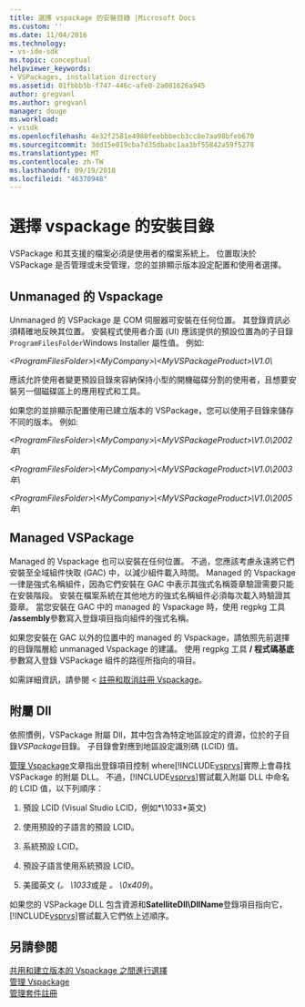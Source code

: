 ```yaml
---
title: 選擇 vspackage 的安裝目錄 |Microsoft Docs
ms.custom: ''
ms.date: 11/04/2016
ms.technology:
- vs-ide-sdk
ms.topic: conceptual
helpviewer_keywords:
- VSPackages, installation directory
ms.assetid: 01fbbb5b-f747-446c-afe0-2a081626a945
author: gregvanl
ms.author: gregvanl
manager: douge
ms.workload:
- vssdk
ms.openlocfilehash: 4e32f2581e4980feebbbecb3cc8e7aa98bfeb670
ms.sourcegitcommit: 3dd15e019cba7d35dbabc1aa3bf55842a59f5278
ms.translationtype: MT
ms.contentlocale: zh-TW
ms.lasthandoff: 09/19/2018
ms.locfileid: "46370948"
---
```

# <a name="choose-the-installation-directory-for-a-vspackage"></a>選擇 vspackage 的安裝目錄
VSPackage 和其支援的檔案必須是使用者的檔案系統上。 位置取決於 VSPackage 是否管理或未受管理，您的並排顯示版本設定配置和使用者選擇。  
  
## <a name="unmanaged-vspackages"></a>Unmanaged 的 Vspackage  
 Unmanaged 的 VSPackage 是 COM 伺服器可安裝在任何位置。 其登錄資訊必須精確地反映其位置。 安裝程式使用者介面 (UI) 應該提供的預設位置為的子目錄`ProgramFilesFolder`Windows Installer 屬性值。 例如:   
  
*&lt;ProgramFilesFolder&gt;\\&lt;MyCompany&gt;\\&lt;MyVSPackageProduct&gt;\V1.0\\*
  
 應該允許使用者變更預設目錄來容納保持小型的開機磁碟分割的使用者，且想要安裝另一個磁碟區上的應用程式和工具。  
  
 如果您的並排顯示配置使用已建立版本的 VSPackage，您可以使用子目錄來儲存不同的版本。 例如: 

 *&lt;ProgramFilesFolder&gt;\\&lt;MyCompany&gt;\\&lt;MyVSPackageProduct&gt;\\V1.0\\2002年\\*
  
 *&lt;ProgramFilesFolder&gt;\\&lt;MyCompany&gt;\\&lt;MyVSPackageProduct&gt;\\V1.0\\2003年\\*
  
 *&lt;ProgramFilesFolder&gt;\\&lt;MyCompany&gt;\\&lt;MyVSPackageProduct&gt;\\V1.0\\2005年\\*
  
## <a name="managed-vspackages"></a>Managed VSPackage  
 Managed 的 Vspackage 也可以安裝在任何位置。 不過，您應該考慮永遠將它們安裝至全域組件快取 (GAC) 中，以減少組件載入時間。 Managed 的 Vspackage 一律是強式名稱組件，因為它們安裝在 GAC 中表示其強式名稱簽章驗證需要只能在安裝階段。 安裝在檔案系統在其他地方的強式名稱組件必須每次載入時驗證其簽章。 當您安裝在 GAC 中的 managed 的 Vspackage 時，使用 regpkg 工具 **/assembly**參數寫入登錄項目指向組件的強式名稱。  
  
 如果您安裝在 GAC 以外的位置中的 managed 的 Vspackage，請依照先前選擇的目錄階層給 unmanaged Vspackage 的建議。 使用 regpkg 工具 **/ 程式碼基底**參數寫入登錄 VSPackage 組件的路徑所指向的項目。  
  
 如需詳細資訊，請參閱 <<c0> [ 註冊和取消註冊 Vspackage](../../extensibility/registering-and-unregistering-vspackages.md)。  
  
## <a name="satellite-dlls"></a>附屬 Dll  
 依照慣例，VSPackage 附屬 Dll，其中包含為特定地區設定的資源，位於的子目錄*VSPackage*目錄。 子目錄會對應到地區設定識別碼 (LCID) 值。  
  
 [管理 Vspackage](../../extensibility/managing-vspackages.md)文章指出登錄項目控制 where[!INCLUDE[vsprvs](../../code-quality/includes/vsprvs_md.md)]實際上會尋找 VSPackage 的附屬 DLL。 不過，[!INCLUDE[vsprvs](../../code-quality/includes/vsprvs_md.md)]嘗試載入附屬 DLL 中命名的 LCID 值，以下列順序：  
  
1.  預設 LCID (Visual Studio LCID，例如*\1033*英文)  
  
2.  使用預設的子語言的預設 LCID。  
  
3.  系統預設 LCID。  
  
4.  預設子語言使用系統預設 LCID。  
  
5.  美國英文 (*。 \1033*或是 *。 \0x409*)。  
  

如果您的 VSPackage DLL 包含資源和**SatelliteDll\DllName**登錄項目指向它，[!INCLUDE[vsprvs](../../code-quality/includes/vsprvs_md.md)]嘗試載入它們依上述順序。  
  
## <a name="see-also"></a>另請參閱  
 [共用和建立版本的 Vspackage 之間進行選擇](../../extensibility/choosing-between-shared-and-versioned-vspackages.md)   
 [管理 Vspackage](../../extensibility/managing-vspackages.md)   
 [管理套件註冊](https://msdn.microsoft.com/library/f69e0ea3-6a92-4639-8ca9-4c9c210e58a1)